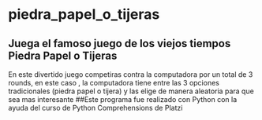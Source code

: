 # piedra_papel_o_tijeras
## Juega el famoso juego de los viejos tiempos Piedra Papel o Tijeras
En este divertido juego competiras contra la computadora por un total de 3 rounds, en este caso , la computadora tiene entre las 3 opciones tradicionales (piedra papel o tijera) y las elige de manera aleatoria para que sea mas interesante
##Este programa fue realizado con Python con la ayuda del curso de Python Comprehensions de Platzi
